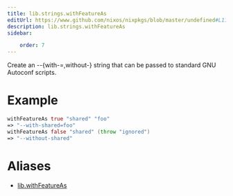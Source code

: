 ```yaml
---
title: lib.strings.withFeatureAs
editUrl: https://www.github.com/nixos/nixpkgs/blob/master/undefined#L1193C19
description: lib.strings.withFeatureAs
sidebar:

    order: 7
---
```


Create an --{with-<feat>=<value>,without-<feat>} string that can be passed to
standard GNU Autoconf scripts.

# Example

```nix
withFeatureAs true "shared" "foo"
=> "--with-shared=foo"
withFeatureAs false "shared" (throw "ignored")
=> "--without-shared"
```


# Aliases

- [lib.withFeatureAs](/nix-doc-comments/reference/lib/lib-withfeatureas)


